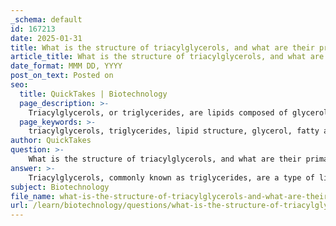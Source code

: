 ```yaml
---
_schema: default
id: 167213
date: 2025-01-31
title: What is the structure of triacylglycerols, and what are their primary functions in energy storage and insulation?
article_title: What is the structure of triacylglycerols, and what are their primary functions in energy storage and insulation?
date_format: MMM DD, YYYY
post_on_text: Posted on
seo:
  title: QuickTakes | Biotechnology
  page_description: >-
    Triacylglycerols, or triglycerides, are lipids composed of glycerol and three fatty acids, serving as essential energy storage molecules and providing insulation and protection for vital organs.
  page_keywords: >-
    triacylglycerols, triglycerides, lipid structure, glycerol, fatty acids, energy storage, insulation, adipose tissue, lipolysis, mechanical protection, caloric value, saturated fats, unsaturated fats
author: QuickTakes
question: >-
    What is the structure of triacylglycerols, and what are their primary functions in energy storage and insulation?
answer: >-
    Triacylglycerols, commonly known as triglycerides, are a type of lipid that serves as the primary form of stored energy in animals. Their structure consists of a glycerol molecule bonded to three fatty acid chains through ester bonds, which are formed via a dehydration synthesis reaction. This structure can be represented as follows:\n\n$$\n\text{Triacylglycerol} = \text{Glycerol} + 3 \times \text{Fatty Acids}\n$$\n\n### Structure of Triacylglycerols\n- **Glycerol Backbone**: A three-carbon alcohol that serves as the foundation for the triacylglycerol molecule.\n- **Fatty Acids**: Long hydrocarbon chains that can be saturated (no double bonds) or unsaturated (one or more double bonds). The nature of these fatty acids affects the physical properties of the triacylglycerol, such as its melting point and state at room temperature (solid or liquid).\n\n### Primary Functions of Triacylglycerols\n1. **Energy Storage**: \n   - Triacylglycerols are highly efficient energy storage molecules, providing more than double the energy per gram compared to carbohydrates. Specifically, they yield approximately 9 calories per gram, while carbohydrates yield about 4 calories per gram. This high energy density makes them ideal for long-term energy storage.\n   - They are stored in adipose tissue, which acts as the body's energy reservoir. When energy is needed, triacylglycerols can be broken down through a process called lipolysis, releasing fatty acids that can be utilized for energy production.\n\n2. **Insulation and Protection**:\n   - In addition to energy storage, triacylglycerols provide insulation to help maintain body temperature. The adipose tissue, where these lipids are stored, acts as a thermal insulator.\n   - They also serve as cushioning for vital organs, protecting them from mechanical shock and injury.\n\nIn summary, triacylglycerols are crucial biomolecules that not only store energy efficiently but also play significant roles in insulation and organ protection. Their hydrophobic nature allows them to be stored in a compact form, making them an essential component of animal physiology.
subject: Biotechnology
file_name: what-is-the-structure-of-triacylglycerols-and-what-are-their-primary-functions-in-energy-storage-and-insulation.md
url: /learn/biotechnology/questions/what-is-the-structure-of-triacylglycerols-and-what-are-their-primary-functions-in-energy-storage-and-insulation
---
```


&nbsp;